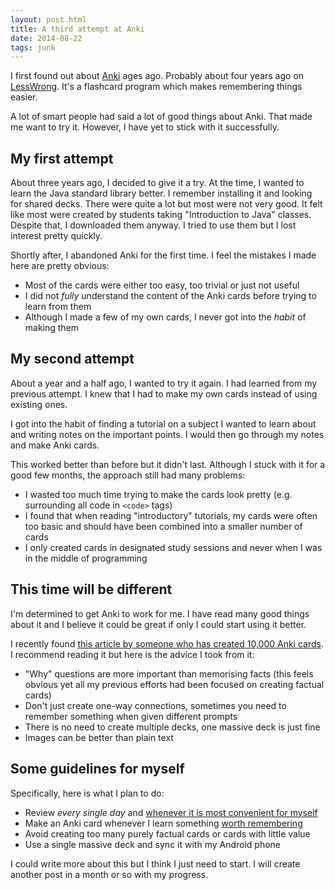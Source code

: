 ```yaml
---
layout: post.html
title: A third attempt at Anki
date: 2014-08-22
tags: junk
---
```


I first found out about [Anki](http://ankisrs.net/) ages ago. Probably about four years ago on [LessWrong](http://wiki.lesswrong.com/wiki/Spaced_repetition). It's a flashcard program which makes remembering things easier. 

A lot of smart people had said a lot of good things about Anki. That made me want to try it. However, I have yet to stick with it successfully. 

<!--more-->

## My first attempt

About three years ago, I decided to give it a try. At the time, I wanted to learn the Java standard library better. I remember installing it and looking for shared decks. There were quite a lot but most were not very good. It felt like most were created by students taking "Introduction to Java" classes. Despite that, I downloaded them anyway. I tried to use them but I lost interest pretty quickly.

Shortly after, I abandoned Anki for the first time. I feel the mistakes I made here are pretty obvious:

- Most of the cards were either too easy, too trivial or just not useful
- I did not *fully* understand the content of the Anki cards before trying to learn from them
- Although I made a few of my own cards, I never got into the *habit* of making them

## My second attempt

About a year and a half ago, I wanted to try it again. I had learned from my previous attempt. I knew that I had to make my own cards instead of using existing ones. 

I got into the habit of finding a tutorial on a subject I wanted to learn about and writing notes on the important points. I would then go through my notes and make Anki cards. 

This worked better than before but it didn't last. Although I stuck with it for a good few months, the approach still had many problems:

- I wasted too much time trying to make the cards look pretty (e.g. surrounding all code in `<code>` tags)
- I found that when reading "introductory" tutorials, my cards were often too basic and should have been combined into a smaller number of cards
- I only created cards in designated study sessions and never when I was in the middle of programming

## This time will be different

I'm determined to get Anki to work for me. I have read many good things about it and I believe it could be great if only I could start using it better. 

I recently found [this article by someone who has created 10,000 Anki cards](http://rs.io/2014/04/05/Anki-10000-cards-later.html). I recommend reading it but here is the advice I took from it:

- "Why" questions are more important than memorising facts (this feels obvious yet all my previous efforts had been focused on creating factual cards)
- Don't just create one-way connections, sometimes you need to remember something when given different prompts
- There is no need to create multiple decks, one massive deck is just fine
- Images can be better than plain text

## Some guidelines for myself

Specifically, here is what I plan to do:

- Review *every single day* and [whenever it is most convenient for myself](http://www.gwern.net/Spaced%20repetition#when-to-review)
- Make an Anki card whenever I learn something [worth remembering](http://www.gwern.net/Spaced%20repetition#how-much-to-add)
- Avoid creating too many purely factual cards or cards with little value
- Use a single massive deck and sync it with my Android phone

I could write more about this but I think I just need to start. I will create another post in a month or so with my progress. 
